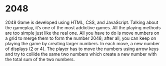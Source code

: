 # 2048
2048 Game is developed using HTML, CSS, and JavaScript. Talking about the gameplay, it’s one of the most addictive games. All the playing methods are too simple just like the real one. All you have to do is move numbers on a grid to merge them to form the number 2048; after all, you can keep on playing the game by creating larger numbers. In each move, a new number of displays (2 or 4). The player has to move the numbers using arrow keys and try to collide the same two numbers which create a new number with the total sum of the two numbers.
